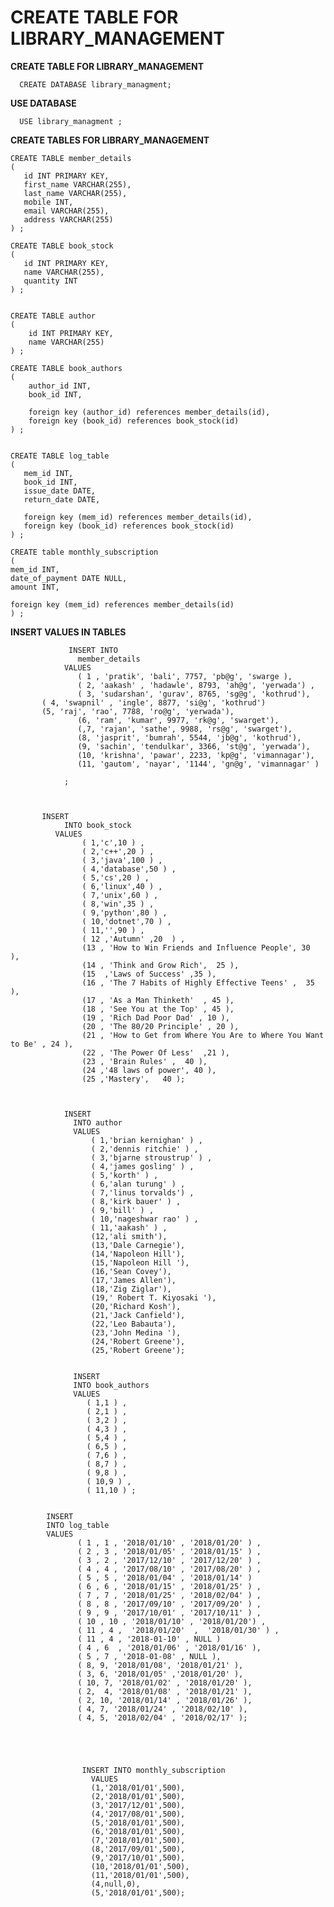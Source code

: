 
  # CREATE TABLE FOR LIBRARY_MANAGEMENT
  
  **CREATE TABLE FOR LIBRARY_MANAGEMENT**
  
      CREATE DATABASE library_managment;

   **USE DATABASE**
   
      USE library_managment ;

   **CREATE TABLES FOR LIBRARY_MANAGEMENT**
   
    CREATE TABLE member_details  
    (
       id INT PRIMARY KEY,
       first_name VARCHAR(255),
       last_name VARCHAR(255),
       mobile INT,
       email VARCHAR(255),
       address VARCHAR(255)
    ) ;

    CREATE TABLE book_stock
    (
       id INT PRIMARY KEY,
       name VARCHAR(255),
       quantity INT
    ) ;


    CREATE TABLE author
    (
        id INT PRIMARY KEY,
        name VARCHAR(255)
    ) ;

    CREATE TABLE book_authors
    (
        author_id INT,
        book_id INT,
    
        foreign key (author_id) references member_details(id),
        foreign key (book_id) references book_stock(id)
    ) ;


    CREATE TABLE log_table
    (
       mem_id INT,
       book_id INT,
       issue_date DATE,
       return_date DATE,

       foreign key (mem_id) references member_details(id),
       foreign key (book_id) references book_stock(id)
    ) ;

    CREATE table monthly_subscription
    (
    mem_id INT,
    date_of_payment DATE NULL,
    amount INT,
    
    foreign key (mem_id) references member_details(id)
    ) ;
    
   **INSERT VALUES IN TABLES**
   

                 INSERT INTO
                   member_details 
                VALUES
                   ( 1 , 'pratik', 'bali', 7757, 'pb@g', 'swarge ),
                   ( 2, 'aakash' , 'hadawle', 8793, 'ah@g', 'yerwada') ,
                   ( 3, 'sudarshan', 'gurav', 8765, 'sg@g', 'kothrud'),
		   ( 4, 'swapnil' , 'ingle', 8877, 'si@g', 'kothrud') 
  		   (5, 'raj', 'rao', 7788, 'ro@g', 'yerwada'), 
                   (6, 'ram', 'kumar', 9977, 'rk@g', 'swarget'), 
                   (,7, 'rajan', 'sathe', 9988, 'rs@g', 'swarget'), 
                   (8, 'jasprit', 'bumrah', 5544, 'jb@g', 'kothrud'),
                   (9, 'sachin', 'tendulkar', 3366, 'st@g', 'yerwada'),
                   (10, 'krishna', 'pawar', 2233, 'kp@g', 'vimannagar'),
                   (11, 'gautom', 'nayar', '1144', 'gn@g', 'vimannagar' )
                   
                ;      



           INSERT 
              	INTO book_stock 
              VALUES 
                    ( 1,'c',10 ) ,
                    ( 2,'c++',20 ) ,
                    ( 3,'java',100 ) ,
                    ( 4,'database',50 ) , 
                    ( 5,'cs',20 ) ,
                    ( 6,'linux',40 ) ,
                    ( 7,'unix',60 ) ,
                    ( 8,'win',35 ) ,
                    ( 9,'python',80 ) ,
                    ( 10,'dotnet',70 ) ,
                    ( 11,'',90 ) ,
                    ( 12 ,'Autumn' ,20  ) ,
                    (13 , 'How to Win Friends and Influence People', 30  ),
                    (14 , 'Think and Grow Rich',  25 ),
                    (15  ,'Laws of Success' ,35 ),
                    (16 , 'The 7 Habits of Highly Effective Teens' ,  35 ),
                    (17 , 'As a Man Thinketh'  , 45 ),
                    (18 , 'See You at the Top' , 45 ),
                    (19 , 'Rich Dad Poor Dad' , 10 ),
                    (20 , 'The 80/20 Principle' , 20 ),
                    (21 , 'How to Get from Where You Are to Where You Want to Be' , 24 ),
                    (22 , 'The Power Of Less'  ,21 ),
                    (23 , 'Brain Rules' ,  40 ),
                    (24 ,'48 laws of power', 40 ),
                    (25 ,'Mastery',   40 );



                INSERT 
                  INTO author 
                  VALUES
                      ( 1,'brian kernighan' ) ,
                      ( 2,'dennis ritchie' ) ,
                      ( 3,'bjarne stroustrup' ) ,
                      ( 4,'james gosling' ) ,
                      ( 5,'korth' ) ,
                      ( 6,'alan turung' ) ,
                      ( 7,'linus torvalds') ,
                      ( 8,'kirk bauer' ) ,
                      ( 9,'bill' ) ,
                      ( 10,'nageshwar rao' ) ,
                      ( 11,'aakash' ) ,
                      (12,'ali smith'),
                      (13,'Dale Carnegie'),
                      (14,'Napoleon Hill'),
                      (15,'Napoleon Hill '),
                      (16,'Sean Covey'),
                      (17,'James Allen'),
                      (18,'Zig Ziglar'),
                      (19,' Robert T. Kiyosaki '),
                      (20,'Richard Kosh'),
                      (21,'Jack Canfield'),
                      (22,'Leo Babauta'),
                      (23,'John Medina '),
                      (24,'Robert Greene'),
                      (25,'Robert Greene');


                  INSERT 
                  INTO book_authors 
                  VALUES 
                     ( 1,1 ) ,
                     ( 2,1 ) ,
                     ( 3,2 ) ,
                     ( 4,3 ) ,
                     ( 5,4 ) ,
                     ( 6,5 ) ,
                     ( 7,6 ) ,
                     ( 8,7 ) ,
                     ( 9,8 ) ,
                     ( 10,9 ) ,
                     ( 11,10 ) ;


            INSERT
            INTO log_table
            VALUES  
                   ( 1 , 1 , '2018/01/10' , '2018/01/20' ) ,
                   ( 2 , 3 , '2018/01/05' , '2018/01/15' ) ,
                   ( 3 , 2 , '2017/12/10' , '2017/12/20' ) ,
                   ( 4 , 4 , '2017/08/10' , '2017/08/20' ) ,
                   ( 5 , 5 , '2018/01/04' , '2018/01/14' ) 
                   ( 6 , 6 , '2018/01/15' , '2018/01/25' ) ,
                   ( 7 , 7 , '2018/01/25' , '2018/02/04' ) ,
                   ( 8 , 8 , '2017/09/10' , '2017/09/20' ) ,
                   ( 9 , 9 , '2017/10/01' , '2017/10/11' ) ,
                   ( 10 , 10 , '2018/01/10' , '2018/01/20') ,
                   ( 11 , 4 ,  '2018/01/20'  ,  '2018/01/30' ) ,
                   ( 11 , 4 , '2018-01-10' , NULL )
                   ( 4 , 6  , '2018/01/06' , '2018/01/16' ),
                   ( 5 , 7 , '2018-01-08' , NULL ),
                   ( 8, 9, '2018/01/08', '2018/01/21' ),
                   ( 3, 6, '2018/01/05' ,'2018/01/20' ),
                   ( 10, 7, '2018/01/02' , '2018/01/20' ),
                   ( 2,  4, '2018/01/08' , '2018/01/21' ),
                   ( 2, 10, '2018/01/14' , '2018/01/26' ),
                   ( 4, 7, '2018/01/24' , '2018/02/10' ),
                   ( 4, 5, '2018/02/04' , '2018/02/17' );





                    INSERT INTO monthly_subscription 
                      VALUES
                      (1,'2018/01/01',500),
                      (2,'2018/01/01',500),
                      (3,'2017/12/01',500),
                      (4,'2017/08/01',500),
                      (5,'2018/01/01',500),
                      (6,'2018/01/01',500),
                      (7,'2018/01/01',500),
                      (8,'2017/09/01',500),
                      (9,'2017/10/01',500),
                      (10,'2018/01/01',500),
                      (11,'2018/01/01',500),
                      (4,null,0),
                      (5,'2018/01/01',500);

